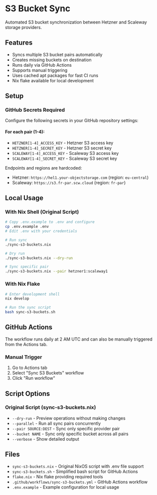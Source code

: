 # S3 Bucket Sync

Automated S3 bucket synchronization between Hetzner and Scaleway storage providers.

## Features

- Syncs multiple S3 bucket pairs automatically
- Creates missing buckets on destination
- Runs daily via GitHub Actions
- Supports manual triggering
- Uses cached apt packages for fast CI runs
- Nix flake available for local development

## Setup

### GitHub Secrets Required

Configure the following secrets in your GitHub repository settings:

#### For each pair (1-4):
- `HETZNER[1-4]_ACCESS_KEY` - Hetzner S3 access key
- `HETZNER[1-4]_SECRET_KEY` - Hetzner S3 secret key
- `SCALEWAY[1-4]_ACCESS_KEY` - Scaleway S3 access key
- `SCALEWAY[1-4]_SECRET_KEY` - Scaleway S3 secret key

Endpoints and regions are hardcoded:
- Hetzner: `https://hel1.your-objectstorage.com` (region: `eu-central`)
- Scaleway: `https://s3.fr-par.scw.cloud` (region: `fr-par`)

## Local Usage

### With Nix Shell (Original Script)
```bash
# Copy .env.example to .env and configure
cp .env.example .env
# Edit .env with your credentials

# Run sync
./sync-s3-buckets.nix

# Dry run
./sync-s3-buckets.nix --dry-run

# Sync specific pair
./sync-s3-buckets.nix --pair hetzner1:scaleway1
```

### With Nix Flake
```bash
# Enter development shell
nix develop

# Run the sync script
bash sync-s3-buckets.sh
```

## GitHub Actions

The workflow runs daily at 2 AM UTC and can also be manually triggered from the Actions tab.

### Manual Trigger
1. Go to Actions tab
2. Select "Sync S3 Buckets" workflow
3. Click "Run workflow"

## Script Options

### Original Script (sync-s3-buckets.nix)
- `--dry-run` - Preview operations without making changes
- `--parallel` - Run all sync pairs concurrently
- `--pair SOURCE:DEST` - Sync only specific provider pair
- `--bucket NAME` - Sync only specific bucket across all pairs
- `--verbose` - Show detailed output

## Files

- `sync-s3-buckets.nix` - Original NixOS script with .env file support
- `sync-s3-buckets.sh` - Simplified bash script for GitHub Actions
- `flake.nix` - Nix flake providing required tools
- `.github/workflows/sync-s3-buckets.yml` - GitHub Actions workflow
- `.env.example` - Example configuration for local usage